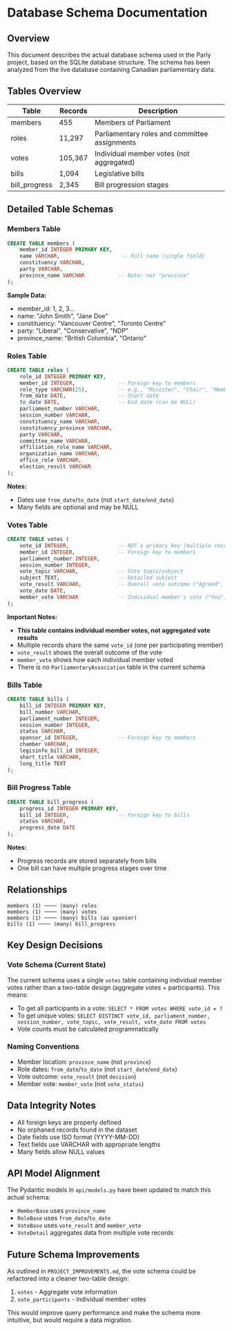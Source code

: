# Database Schema Documentation

## Overview

This document describes the actual database schema used in the Parly project, based on the SQLite database structure. The schema has been analyzed from the live database containing Canadian parliamentary data.

## Tables Overview

| Table | Records | Description |
|-------|---------|-------------|
| members | 455 | Members of Parliament |
| roles | 11,297 | Parliamentary roles and committee assignments |
| votes | 105,367 | Individual member votes (not aggregated) |
| bills | 1,094 | Legislative bills |
| bill_progress | 2,345 | Bill progression stages |

## Detailed Table Schemas

### Members Table

```sql
CREATE TABLE members (
    member_id INTEGER PRIMARY KEY,
    name VARCHAR,                    -- Full name (single field)
    constituency VARCHAR,
    party VARCHAR,
    province_name VARCHAR           -- Note: not "province"
);
```

**Sample Data:**
- member_id: 1, 2, 3...
- name: "John Smith", "Jane Doe"
- constituency: "Vancouver Centre", "Toronto Centre"
- party: "Liberal", "Conservative", "NDP"
- province_name: "British Columbia", "Ontario"

### Roles Table

```sql
CREATE TABLE roles (
    role_id INTEGER PRIMARY KEY,
    member_id INTEGER,              -- Foreign key to members
    role_type VARCHAR(25),          -- e.g., "Minister", "Chair", "Member"
    from_date DATE,                 -- Start date
    to_date DATE,                   -- End date (can be NULL)
    parliament_number VARCHAR,
    session_number VARCHAR,
    constituency_name VARCHAR,
    constituency_province VARCHAR,
    party VARCHAR,
    committee_name VARCHAR,
    affiliation_role_name VARCHAR,
    organization_name VARCHAR,
    office_role VARCHAR,
    election_result VARCHAR
);
```

**Notes:**
- Dates use `from_date`/`to_date` (not `start_date`/`end_date`)
- Many fields are optional and may be NULL

### Votes Table

```sql
CREATE TABLE votes (
    vote_id INTEGER,                -- NOT a primary key (multiple records per vote_id)
    member_id INTEGER,              -- Foreign key to members
    parliament_number INTEGER,
    session_number INTEGER,
    vote_topic VARCHAR,             -- Vote topic/subject
    subject TEXT,                   -- Detailed subject
    vote_result VARCHAR,            -- Overall vote outcome ("Agreed", "Negatived")
    vote_date DATE,
    member_vote VARCHAR             -- Individual member's vote ("Yea", "Nay", "Paired")
);
```

**Important Notes:**
- **This table contains individual member votes, not aggregated vote results**
- Multiple records share the same `vote_id` (one per participating member)
- `vote_result` shows the overall outcome of the vote
- `member_vote` shows how each individual member voted
- There is no `ParliamentaryAssociation` table in the current schema

### Bills Table

```sql
CREATE TABLE bills (
    bill_id INTEGER PRIMARY KEY,
    bill_number VARCHAR,
    parliament_number INTEGER,
    session_number INTEGER,
    status VARCHAR,
    sponsor_id INTEGER,             -- Foreign key to members
    chamber VARCHAR,
    legisinfo_bill_id INTEGER,
    short_title VARCHAR,
    long_title TEXT
);
```

### Bill Progress Table

```sql
CREATE TABLE bill_progress (
    progress_id INTEGER PRIMARY KEY,
    bill_id INTEGER,                -- Foreign key to bills
    status VARCHAR,
    progress_date DATE
);
```

**Notes:**
- Progress records are stored separately from bills
- One bill can have multiple progress stages over time

## Relationships

```
members (1) ──── (many) roles
members (1) ──── (many) votes
members (1) ──── (many) bills (as sponsor)
bills (1) ──── (many) bill_progress
```

## Key Design Decisions

### Vote Schema (Current State)
The current schema uses a single `votes` table containing individual member votes rather than a two-table design (aggregate votes + participants). This means:

- To get all participants in a vote: `SELECT * FROM votes WHERE vote_id = ?`
- To get unique votes: `SELECT DISTINCT vote_id, parliament_number, session_number, vote_topic, vote_result, vote_date FROM votes`
- Vote counts must be calculated programmatically

### Naming Conventions
- Member location: `province_name` (not `province`)
- Role dates: `from_date`/`to_date` (not `start_date`/`end_date`)
- Vote outcome: `vote_result` (not `decision`)
- Member vote: `member_vote` (not `vote_status`)

## Data Integrity Notes

- All foreign keys are properly defined
- No orphaned records found in the dataset
- Date fields use ISO format (YYYY-MM-DD)
- Text fields use VARCHAR with appropriate lengths
- Many fields allow NULL values

## API Model Alignment

The Pydantic models in `api/models.py` have been updated to match this actual schema:

- `MemberBase` uses `province_name`
- `RoleBase` uses `from_date`/`to_date`
- `VoteBase` uses `vote_result` and `member_vote`
- `VoteDetail` aggregates data from multiple vote records

## Future Schema Improvements

As outlined in `PROJECT_IMPROVEMENTS.md`, the vote schema could be refactored into a cleaner two-table design:

1. `votes` - Aggregate vote information
2. `vote_participants` - Individual member votes

This would improve query performance and make the schema more intuitive, but would require a data migration.
